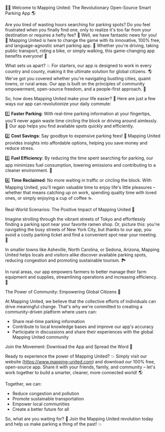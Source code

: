 🚗💥 Welcome to Mapping United: The Revolutionary Open-Source Smart Parking App 🌎

Are you tired of wasting hours searching for parking spots? Do you feel frustrated when you finally find one, only to realize it's too far from your destination or requires a hefty fee? 💸 Well, we have fantastic news for you! 👋 Mapping United is here to change the game with its innovative, 100% free, and language-agnostic smart parking app. 📱 Whether you're driving, taking public transport, riding a bike, or simply walking, this game-changing app benefits everyone! 🌟

What sets us apart? 💥 For starters, our app is designed to work in every country and county, making it the ultimate solution for global citizens. 🌎 We've got you covered whether you're navigating bustling cities, quaint towns, or rural areas. Our app is built on the principles of community empowerment, open-source freedom, and a people-first approach. 💖

So, how does Mapping United make your life easier? 🤔 Here are just a few ways our app can revolutionize your daily commute:

1️⃣ **Faster Parking**: With real-time parking information at your fingertips, you'll never again waste time circling the block or driving around aimlessly. 💨 Our app helps you find available spots quickly and efficiently.

2️⃣ **Cost Savings**: Say goodbye to expensive parking fees! 🤑 Mapping United provides insights into affordable options, helping you save money and reduce stress.

3️⃣ **Fuel Efficiency**: By reducing the time spent searching for parking, our app minimizes fuel consumption, lowering emissions and contributing to a cleaner environment. 🌿

4️⃣ **Time Reclaimed**: No more waiting in traffic or circling the block. With Mapping United, you'll regain valuable time to enjoy life's little pleasures – whether that means catching up on work, spending quality time with loved ones, or simply enjoying a cup of coffee ☕️.

Real-World Scenarios: The Positive Impact of Mapping United 🌈

Imagine strolling through the vibrant streets of Tokyo and effortlessly finding a parking spot near your favorite ramen shop. Or, picture this: you're navigating the busy streets of New York City, but thanks to our app, you avoid a costly parking ticket and find a convenient spot near your meeting. 🗽️

In smaller towns like Asheville, North Carolina, or Sedona, Arizona, Mapping United helps locals and visitors alike discover available parking spots, reducing congestion and promoting sustainable tourism. 🏞️

In rural areas, our app empowers farmers to better manage their farm equipment and supplies, streamlining operations and increasing efficiency. 🌾

The Power of Community: Empowering Global Citizens 💪

At Mapping United, we believe that the collective efforts of individuals can drive meaningful change. That's why we're committed to creating a community-driven platform where users can:

* Share real-time parking information
* Contribute to local knowledge bases and improve our app's accuracy
* Participate in discussions and share their experiences with the global Mapping United community

Join the Movement: Download the App and Spread the Word 📣

Ready to experience the power of Mapping United? 💥 Simply visit our website (https://www.mapping-united.com) and download our 100% free, open-source app. Share it with your friends, family, and community – let's work together to build a smarter, cleaner, more connected world! 🌎

Together, we can:

* Reduce congestion and pollution
* Promote sustainable transportation
* Empower local communities
* Create a better future for all

So, what are you waiting for? 👀 Join the Mapping United revolution today and help us make parking a thing of the past! 💥